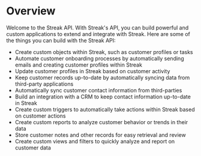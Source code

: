 # Overview

Welcome to the Streak API. With Streak's API, you can build powerful and custom applications to extend and integrate with Streak. Here are some of the things you can build with the Streak API:

- Create custom objects within Streak, such as customer profiles or tasks
- Automate customer onboarding processes by automatically sending emails and creating customer profiles within Streak
- Update customer profiles in Streak based on customer activity
- Keep customer records up-to-date by automatically syncing data from third-party applications
- Automatically sync customer contact information from third-parties
- Build an integration with a CRM to keep contact information up-to-date in Streak
- Create custom triggers to automatically take actions within Streak based on customer actions
- Create custom reports to analyze customer behavior or trends in their data
- Store customer notes and other records for easy retrieval and review
- Create custom views and filters to quickly analyze and report on customer data
